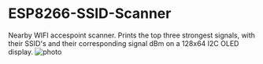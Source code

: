 # ESP8266-SSID-Scanner
Nearby WIFI accespoint scanner. Prints the top three strongest signals, with their SSID's and their corresponding signal dBm on a 128x64 I2C OLED display.
![photo](https://user-images.githubusercontent.com/89623002/146693747-10aea200-9ee4-4e6d-a67e-107c9f3c6007.jpeg)
